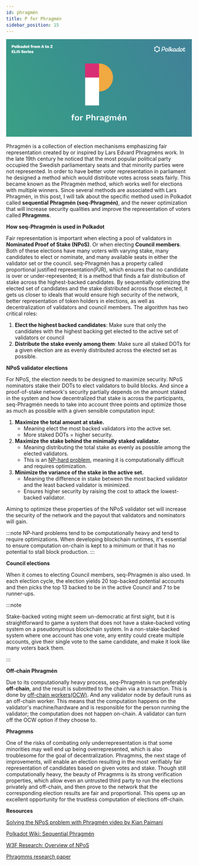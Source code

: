 ```yaml
---
id: phragmén
title: P for Phragmén
sidebar_position: 15
---
```


![P for Phragmén](assets/P.png)

Phragmén is a collection of election mechanisms emphasizing fair representation created by or inspired by Lars Edvard Phragméns work. In the late 19th century he noticed that the most popular political party occupied the Swedish parliamentary seats and that minority parties were not represented. In order to have better voter representation in parliament he designed a method which would distribute votes across seats fairly. This became known as the Phragmén method, which works well for elections with multiple winners. Since several methods are associated with Lars Phragmén, in this post, I will talk about the specific method used in Polkadot called **sequential Phragmén (seq-Phragmén)**, and the newer optimization that will increase security qualities and improve the representation of voters called **Phragmms**.

**How seq-Phragmén is used in Polkadot**

Fair representation is important when electing a pool of validators in **Nominated Proof of Stake (NPoS)**. Or when electing **Council members**. Both of these elections have many voters with varying stake, many candidates to elect or nominate, and many available seats in either the validator set or the council. seq-Phragmén has a property called proportional justified representation(PJR), which ensures that no candidate is over or under-represented; it is a method that finds a fair distribution of stake across the highest-backed candidates. By sequentially optimizing the elected set of candidates and the stake distributed across those elected, it gets us closer to ideals that would ensure high security of the network, better representation of token holders in elections, as well as decentralization of validators and council members. The algorithm has two critical roles:

1. **Elect the highest backed candidates**: Make sure that only the candidates with the highest backing get elected to the active set of validators or council
2. **Distribute the stake evenly among them**: Make sure all staked DOTs for a given election are as evenly distributed across the elected set as possible.

**NPoS validator elections**

For NPoS, the election needs to be designed to maximize security. NPoS nominators stake their DOTs to elect validators to build blocks. And since a proof-of-stake network's security partially depends on the amount staked in the system and how decentralized that stake is across the participants, seq-Phragmén needs to take into account three points and optimize those as much as possible with a given sensible computation input:

1. **Maximize the total amount at stake.**
    - Meaning elect the most backed validators into the active set.
    - More staked DOTs = higher security.
2. **Maximize the stake behind the minimally staked validator.**
    - Meaning distributing the total stake as evenly as possible among the elected validators.
    - This is an [NP-hard problem](https://en.wikipedia.org/wiki/NP-hardness), meaning it is computationally difficult and requires optimization.
3. **Minimize the variance of the stake in the active set.**
    - Meaning the difference in stake between the most backed validator and the least backed validator is minimized.
    - Ensures higher security by raising the cost to attack the lowest-backed validator.

Aiming to optimize these properties of the NPoS validator set will increase the security of the network and the payout that validators and nominators will gain.

:::note
NP-hard problems tend to be computationally heavy and tend to require optimizations. When developing blockchain runtimes, it's essential to ensure computation on-chain is kept to a minimum or that it has no potential to stall block production.
:::

**Council elections**

When it comes to electing Council members, seq-Phragmén is also used. In each election cycle, the election yields 20 top-backed potential accounts and then picks the top 13 backed to be in the active Council and 7 to be runner-ups. 

:::note

Stake-backed voting might seem un-democratic at first sight, but it is straightforward to game a system that does not have a stake-backed voting system on a pseudonymous blockchain system. In a non-stake-backed system where one account has one vote, any entity could create multiple accounts, give their single vote to the same candidate, and make it look like many voters back them.

:::

**Off-chain Phragmén**

Due to its computationally heavy process, seq-Phragmén is run preferably **off-chain**, and the result is submitted to the chain via a transaction. This is done by [off-chain workers(OCW)](https://docs.substrate.io/how-to-guides/v3/ocw/transactions/). And any validator node by default runs as an off-chain worker. This means that the computation happens on the validator's machine/hardware and is responsible for the person running the validator; the computation does not happen on-chain. A validator can turn off the OCW option if they choose to.

**Phragmms**

One of the risks of combating only underrepresentation is that some minorities may well end up being overrepresented, which is also troublesome for the goal of decentralization. Phragmms, the next stage of improvements, will enable an election resulting in the most verifiably fair representation of candidates based on given votes and stake. Though still computationally heavy, the beauty of Phragmms is its strong verification properties, which allow even an untrusted third party to run the elections privately and off-chain, and then prove to the network that the corresponding election results are fair and proportional. This opens up an excellent opportunity for the trustless computation of elections off-chain.

**Resources**

[Solving the NPoS problem with Phragmén video by Kian Paimani](https://www.youtube.com/watch?v=MjOvVhc1oXw)

[Polkadot Wiki: Sequential Phragmén](https://wiki.polkadot.network/docs/learn-phragmen)

[W3F Research: Overview of NPoS](https://research.web3.foundation/en/latest/polkadot/NPoS/1.%20Overview.html?highlight=Phragm%C3%A9n#the-election-process)

[Phragmms research paper](https://arxiv.org/pdf/2004.12990.pdf)
